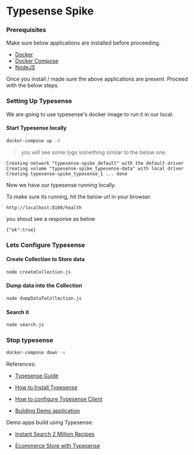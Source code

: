 # Typesense Spike

### Prerequisites

Make sure below applications are installed before proceeding.

- [Docker](https://docs.docker.com/engine/install/)
- [Docker Compose](https://docs.docker.com/compose/install/)
- [NodeJS](https://nodejs.org/en/download/)

Once you install / made sure the above applications are present. Proceed with the below steps.

### Setting Up Typesense

We are going to use typesense's docker image to run it in our local.

#### Start Typesense locally

```sh
docker-compose up -d
```

> you will see some logs something similar to the below one.

```
Creating network "typesense-spike_default" with the default driver
Creating volume "typesense-spike_typesense-data" with local driver
Creating typesense-spike_typesense_1 ... done
```

Now we have our typesense running locally.

To make sure its running, hit the below url in your browser.

`http://localhost:8108/health`

you shoud see a response as below

```
{"ok":true}
```

### Lets Configure Typesense

#### Create Collection to Store data

```sh
node createCollection.js
```

#### Dump data into the Collection

```sh
node dumpDataToCollection.js
```

#### Search it

```sh
node search.js
```

### Stop typesense

```sh
docker-compose down -v
```

References:

- [Typesense Guide](https://typesense.org/docs/guide/)
- [How to Install Typesense](https://typesense.org/docs/guide/install-typesense.html)

- [How to configure Typesense Client](https://typesense.org/docs/guide/installing-a-client.html)

- [Building Demo application](https://typesense.org/docs/guide/building-a-search-application.html)

Demo apps build using Typesense:

- [Instant Search 2 Million Recipes](https://recipe-search.typesense.org/)

- [Ecommerce Store with Typesense](https://ecommerce-store.typesense.org/)
